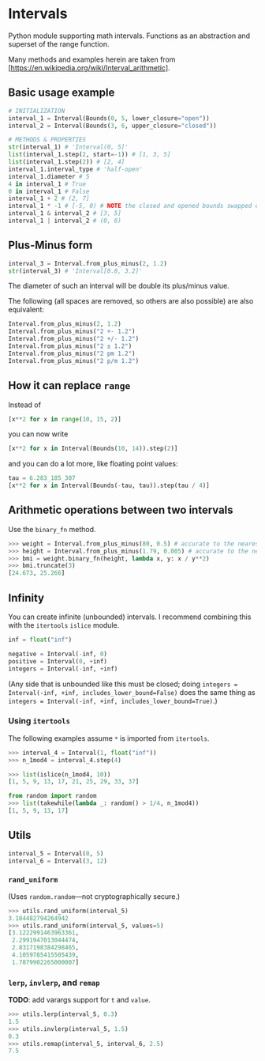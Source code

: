 # Intervals
Python module supporting math intervals.
Functions as an abstraction and superset of the range function.

Many methods and examples herein are taken from [https://en.wikipedia.org/wiki/Interval_arithmetic].


## Basic usage example
```python
# INITIALIZATION
interval_1 = Interval(Bounds(0, 5, lower_closure="open"))
interval_2 = Interval(Bounds(3, 6, upper_closure="closed"))

# METHODS & PROPERTIES
str(interval_1) # 'Interval(0, 5]'
list(interval_1.step(2, start=-1)) # [1, 3, 5]
list(interval_1.step(2)) # [2, 4]
interval_1.interval_type # 'half-open'
interval_1.diameter # 5
4 in interval_1 # True
0 in interval_1 # False
interval_1 + 2 # (2, 7]
interval_1 * -1 # [-5, 0) # NOTE the closed and opened bounds swapped order too
interval_1 & interval_2 # [3, 5]
interval_1 | interval_2 # (0, 6)
```


## Plus-Minus form
```python
interval_3 = Interval.from_plus_minus(2, 1.2)
str(interval_3) # 'Interval[0.8, 3.2]'
```
The diameter of such an interval will be double its plus/minus value.

The following (all spaces are removed, so others are also possible) are also equivalent:
```python
Interval.from_plus_minus(2, 1.2)
Interval.from_plus_minus("2 +- 1.2")
Interval.from_plus_minus("2 +/- 1.2")
Interval.from_plus_minus("2 ± 1.2")
Interval.from_plus_minus("2 pm 1.2")
Interval.from_plus_minus("2 p/m 1.2")
```


## How it can replace `range`
Instead of
```python
[x**2 for x in range(10, 15, 2)]
```
you can now write
```python
[x**2 for x in Interval(Bounds(10, 14)).step(2)]
```
and you can do a lot more, like floating point values:
```python
tau = 6.283_185_307
[x**2 for x in Interval(Bounds(-tau, tau)).step(tau / 4)]
```

## Arithmetic operations between two intervals
Use the `binary_fn` method.

```python
>>> weight = Interval.from_plus_minus(80, 0.5) # accurate to the nearest kg
>>> height = Interval.from_plus_minus(1.79, 0.005) # accurate to the nearest cm
>>> bmi = weight.binary_fn(height, lambda x, y: x / y**2)
>>> bmi.truncate(3)
[24.673, 25.266]
```


## Infinity

You can create infinite (unbounded) intervals. I recommend combining this with the `itertools` `islice` module.

```python
inf = float("inf")

negative = Interval(-inf, 0)
positive = Interval(0, +inf)
integers = Interval(-inf, +inf)
```

(Any side that is unbounded like this must be closed; doing `integers = Interval(-inf, +inf, includes_lower_bound=False)` does the same thing as `integers = Interval(-inf, +inf, includes_lower_bound=True)`.)

### Using `itertools`

The following examples assume `*` is imported from `itertools`.

```python
>>> interval_4 = Interval(1, float("inf"))
>>> n_1mod4 = interval_4.step(4)
```
```python
>>> list(islice(n_1mod4, 10))
[1, 5, 9, 13, 17, 21, 25, 29, 33, 37]
```
```python
from random import random
>>> list(takewhile(lambda _: random() > 1/4, n_1mod4))
[1, 5, 9, 13, 17]
```

## Utils

```python
interval_5 = Interval(0, 5)
interval_6 = Interval(3, 12)
```
### `rand_uniform`
(Uses `random.random`&mdash;not cryptographically secure.)
```python
>>> utils.rand_uniform(interval_5)
3.184482794264942
>>> utils.rand_uniform(interval_5, values=5)
[3.1222991463963361,
 2.2991947013044474,
 2.8317198384298465,
 4.1059785415505439,
 1.7879902265000007]
```
### `lerp`, `invlerp`, and `remap`
<aside><b>TODO</b>: add varargs support for <code>t</code> and <code>value</code>.</aside>

```python
>>> utils.lerp(interval_5, 0.3)
1.5
>>> utils.invlerp(interval_5, 1.5)
0.3
>>> utils.remap(interval_5, interval_6, 2.5)
7.5
```

